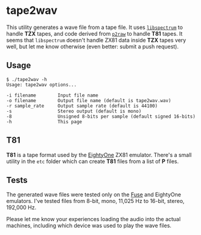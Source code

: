# tape2wav

This utility generates a wave file from a tape file. It uses [`libspectrum`](http://fuse-emulator.sourceforge.net/libspectrum.php) to handle **TZX** tapes, and code derived from [`p2raw`](https://odemar.home.xs4all.nl/zx81/zx81.htm) to handle **T81** tapes. It seems that `libspectrum` doesn't handle ZX81 data inside **TZX** tapes very well, but let me know otherwise (even better: submit a push request).

## Usage

    $ ./tape2wav -h
    Usage: tape2wav options...

    -i filename        Input file name
    -o filename        Output file name (default is tape2wav.wav)
    -r sample_rate     Output sample rate (default is 44100)
    -s                 Stereo output (default is mono)
    -8                 Unsigned 8-bits per sample (default signed 16-bits)
    -h                 This page

## T81

**T81** is a tape format used by the [EightyOne](https://sourceforge.net/projects/eightyone-sinclair-emulator/) ZX81 emulator. There's a small utility in the `etc` folder which can create **T81** files from a list of **P** files.

## Tests

The generated wave files were tested only on the [Fuse](http://fuse-emulator.sourceforge.net/fuse.php) and EightyOne emulators. I've tested files from 8-bit, mono, 11,025 Hz to 16-bit, stereo, 192,000 Hz.

Please let me know your experiences loading the audio into the actual machines, including which device was used to play the wave files.
